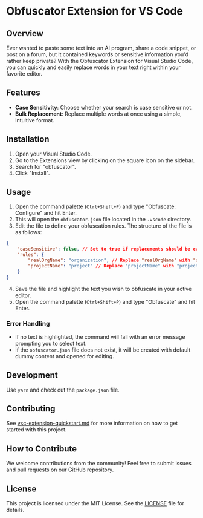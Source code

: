 # Obfuscator Extension for VS Code

## Overview

Ever wanted to paste some text into an AI program, share a code snippet, or post on a forum, but it contained keywords or sensitive information you'd rather keep private? With the Obfuscator Extension for Visual Studio Code, you can quickly and easily replace words in your text right within your favorite editor.

## Features

- **Case Sensitivity**: Choose whether your search is case sensitive or not.
- **Bulk Replacement**: Replace multiple words at once using a simple, intuitive format.

## Installation

1. Open your Visual Studio Code.
2. Go to the Extensions view by clicking on the square icon on the sidebar.
3. Search for "obfuscator".
4. Click "Install".

## Usage

1. Open the command palette (`Ctrl+Shift+P`) and type "Obfuscate: Configure" and hit Enter.
2. This will open the `obfuscator.json` file located in the `.vscode` directory.
3. Edit the file to define your obfuscation rules. The structure of the file is as follows:

```json
{
    "caseSensitive": false, // Set to true if replacements should be case-sensitive
    "rules": {
        "realOrgName": "organization", // Replace "realOrgName" with "organization"
        "projectName": "project" // Replace "projectName" with "project"
    }
}
```

4. Save the file and highlight the text you wish to obfuscate in your active editor.
5. Open the command palette (`Ctrl+Shift+P`) and type "Obfuscate" and hit Enter.

### Error Handling

- If no text is highlighted, the command will fail with an error message prompting you to select text.
- If the `obfuscator.json` file does not exist, it will be created with default dummy content and opened for editing.

## Development

Use `yarn` and check out the `package.json` file.

## Contributing

See [vsc-extension-quickstart.md](vsc-extension-quickstart.md) for more information on how to get started with this project.

## How to Contribute

We welcome contributions from the community! Feel free to submit issues and pull requests on our GitHub repository.

## License

This project is licensed under the MIT License. See the [LICENSE](LICENSE.md) file for details.
